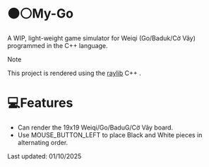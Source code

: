 # ⚫⚪️My-Go 
A WIP, light-weight game simulator for Weiqi (Go/Baduk/Cờ Vây) programmed in the C++ language.

> [!NOTE]
> This project is rendered using the [raylib](https://github.com/raysan5/raylib) C++ .

# 💻Features
- Can render the 19x19 Weiqi/Go/BaduG/Cờ Vây board.
- Use MOUSE_BUTTON_LEFT to place Black and White pieces in alternating order.

Last updated: 01/10/2025
